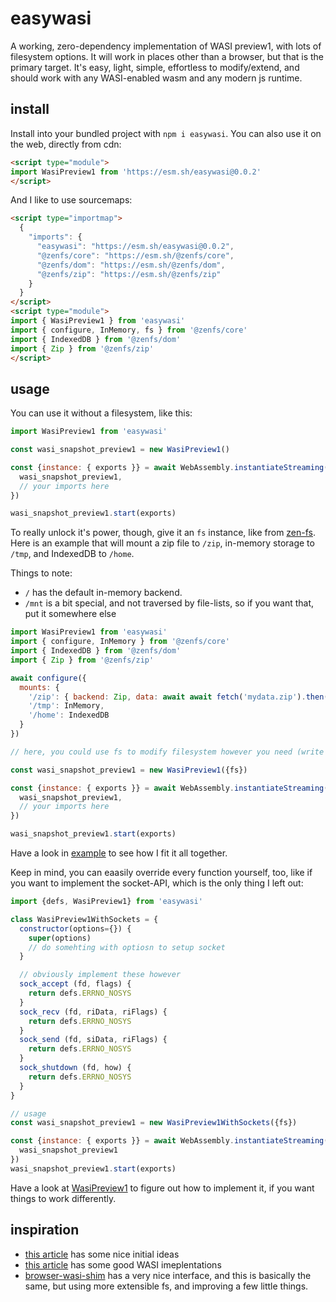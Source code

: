 # easywasi

A working, zero-dependency implementation of WASI preview1, with lots of filesystem options. It will work in places other than a browser, but that is the primary target. It's easy, light, simple, effortless to modify/extend, and should work with any WASI-enabled wasm and any modern js runtime.

## install

Install into your bundled project with `npm i easywasi`. You can also use it on the web, directly from cdn:

```html
<script type="module">
import WasiPreview1 from 'https://esm.sh/easywasi@0.0.2'
</script>
```

And I like to use sourcemaps:
```html
<script type="importmap">
  {
    "imports": {
      "easywasi": "https://esm.sh/easywasi@0.0.2",
      "@zenfs/core": "https://esm.sh/@zenfs/core",
      "@zenfs/dom": "https://esm.sh/@zenfs/dom",
      "@zenfs/zip": "https://esm.sh/@zenfs/zip"
    }
  }
</script>
<script type="module">
import { WasiPreview1 } from 'easywasi'
import { configure, InMemory, fs } from '@zenfs/core'
import { IndexedDB } from '@zenfs/dom'
import { Zip } from '@zenfs/zip'
</script>
```


## usage

You can use it without a filesystem, like this:

```js
import WasiPreview1 from 'easywasi'

const wasi_snapshot_preview1 = new WasiPreview1()

const {instance: { exports }} = await WebAssembly.instantiateStreaming(fetch('example.wasm'), {
  wasi_snapshot_preview1,
  // your imports here
})

wasi_snapshot_preview1.start(exports)
```

To really unlock it's power, though, give it an `fs` instance, like from [zen-fs](https://github.com/zen-fs/core). Here is an example that will mount a zip file to `/zip`, in-memory storage to `/tmp`, and IndexedDB to `/home`.

Things to note:

- `/` has the default in-memory backend.
- `/mnt` is a bit special, and not traversed by file-lists, so if you want that, put it somewhere else

```js
import WasiPreview1 from 'easywasi'
import { configure, InMemory } from '@zenfs/core'
import { IndexedDB } from '@zenfs/dom'
import { Zip } from '@zenfs/zip'

await configure({
  mounts: {
    '/zip': { backend: Zip, data: await await fetch('mydata.zip').then(r => r.arrayBuffer()) },
    '/tmp': InMemory,
    '/home': IndexedDB
  }
})

// here, you could use fs to modify filesystem however you need (write files, make directories, etc)

const wasi_snapshot_preview1 = new WasiPreview1({fs})

const {instance: { exports }} = await WebAssembly.instantiateStreaming(fetch('example.wasm'), {
  wasi_snapshot_preview1,
  // your imports here
})

wasi_snapshot_preview1.start(exports)
```

Have a look in [example](docs) to see how I fit it all together.

Keep in mind, you can eaasily override every function yourself, too, like if you want to implement the socket-API, which is the only thing I left out:

```js
import {defs, WasiPreview1} from 'easywasi'

class WasiPreview1WithSockets = {
  constructor(options={}) {
    super(options)
    // do somehting with optiosn to setup socket
  }

  // obviously implement these however
  sock_accept (fd, flags) {
    return defs.ERRNO_NOSYS
  }
  sock_recv (fd, riData, riFlags) {
    return defs.ERRNO_NOSYS
  }
  sock_send (fd, siData, riFlags) {
    return defs.ERRNO_NOSYS
  }
  sock_shutdown (fd, how) {
    return defs.ERRNO_NOSYS
  }
}

// usage
const wasi_snapshot_preview1 = new WasiPreview1WithSockets({fs})

const {instance: { exports }} = await WebAssembly.instantiateStreaming(fetch('example.wasm'), {
  wasi_snapshot_preview1
})
wasi_snapshot_preview1.start(exports)
```

Have a look at [WasiPreview1](./docs/easywasi.js) to figure out how to implement it, if you want things to work differently.


## inspiration

- [this article](https://dev.to/ndesmic/building-a-minimal-wasi-polyfill-for-browsers-4nel) has some nice initial ideas
- [this article](https://twdev.blog/2023/11/wasm_cpp_04/) has some good WASI imeplentations
- [browser-wasi-shim](https://github.com/bjorn3/browser_wasi_shim) has a very nice interface, and this is basically the same, but using more extensible fs, and improving a few little things.

